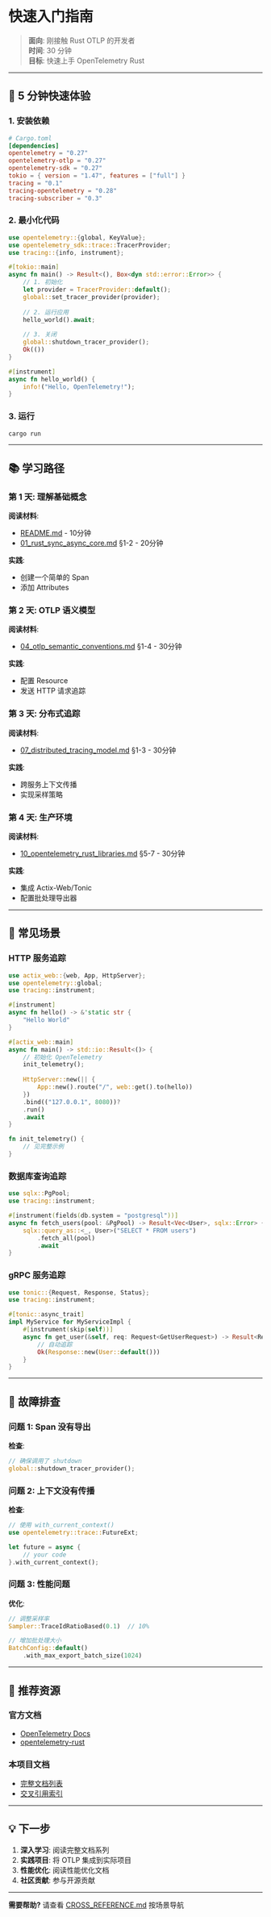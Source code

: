 # 快速入门指南

> **面向**: 刚接触 Rust OTLP 的开发者  
> **时间**: 30 分钟  
> **目标**: 快速上手 OpenTelemetry Rust

---

## 🚀 5 分钟快速体验

### 1. 安装依赖

```toml
# Cargo.toml
[dependencies]
opentelemetry = "0.27"
opentelemetry-otlp = "0.27"
opentelemetry-sdk = "0.27"
tokio = { version = "1.47", features = ["full"] }
tracing = "0.1"
tracing-opentelemetry = "0.28"
tracing-subscriber = "0.3"
```

### 2. 最小化代码

```rust
use opentelemetry::{global, KeyValue};
use opentelemetry_sdk::trace::TracerProvider;
use tracing::{info, instrument};

#[tokio::main]
async fn main() -> Result<(), Box<dyn std::error::Error>> {
    // 1. 初始化
    let provider = TracerProvider::default();
    global::set_tracer_provider(provider);
    
    // 2. 运行应用
    hello_world().await;
    
    // 3. 关闭
    global::shutdown_tracer_provider();
    Ok(())
}

#[instrument]
async fn hello_world() {
    info!("Hello, OpenTelemetry!");
}
```

### 3. 运行

```bash
cargo run
```

---

## 📚 学习路径

### 第 1 天: 理解基础概念

**阅读材料**:

- [README.md](README.md) - 10分钟
- [01_rust_sync_async_core.md](01_rust_sync_async_core.md) §1-2 - 20分钟

**实践**:

- 创建一个简单的 Span
- 添加 Attributes

### 第 2 天: OTLP 语义模型

**阅读材料**:

- [04_otlp_semantic_conventions.md](04_otlp_semantic_conventions.md) §1-4 - 30分钟

**实践**:

- 配置 Resource
- 发送 HTTP 请求追踪

### 第 3 天: 分布式追踪

**阅读材料**:

- [07_distributed_tracing_model.md](07_distributed_tracing_model.md) §1-3 - 30分钟

**实践**:

- 跨服务上下文传播
- 实现采样策略

### 第 4 天: 生产环境

**阅读材料**:

- [10_opentelemetry_rust_libraries.md](10_opentelemetry_rust_libraries.md) §5-7 - 30分钟

**实践**:

- 集成 Actix-Web/Tonic
- 配置批处理导出器

---

## 🎯 常见场景

### HTTP 服务追踪

```rust
use actix_web::{web, App, HttpServer};
use opentelemetry::global;
use tracing::instrument;

#[instrument]
async fn hello() -> &'static str {
    "Hello World"
}

#[actix_web::main]
async fn main() -> std::io::Result<()> {
    // 初始化 OpenTelemetry
    init_telemetry();
    
    HttpServer::new(|| {
        App::new().route("/", web::get().to(hello))
    })
    .bind(("127.0.0.1", 8080))?
    .run()
    .await
}

fn init_telemetry() {
    // 见完整示例
}
```

### 数据库查询追踪

```rust
use sqlx::PgPool;
use tracing::instrument;

#[instrument(fields(db.system = "postgresql"))]
async fn fetch_users(pool: &PgPool) -> Result<Vec<User>, sqlx::Error> {
    sqlx::query_as::<_, User>("SELECT * FROM users")
        .fetch_all(pool)
        .await
}
```

### gRPC 服务追踪

```rust
use tonic::{Request, Response, Status};
use tracing::instrument;

#[tonic::async_trait]
impl MyService for MyServiceImpl {
    #[instrument(skip(self))]
    async fn get_user(&self, req: Request<GetUserRequest>) -> Result<Response<User>, Status> {
        // 自动追踪
        Ok(Response::new(User::default()))
    }
}
```

---

## 🔧 故障排查

### 问题 1: Span 没有导出

**检查**:

```rust
// 确保调用了 shutdown
global::shutdown_tracer_provider();
```

### 问题 2: 上下文没有传播

**检查**:

```rust
// 使用 with_current_context()
use opentelemetry::trace::FutureExt;

let future = async {
    // your code
}.with_current_context();
```

### 问题 3: 性能问题

**优化**:

```rust
// 调整采样率
Sampler::TraceIdRatioBased(0.1)  // 10%

// 增加批处理大小
BatchConfig::default()
    .with_max_export_batch_size(1024)
```

---

## 📖 推荐资源

### 官方文档

- [OpenTelemetry Docs](https://opentelemetry.io/docs/)
- [opentelemetry-rust](https://github.com/open-telemetry/opentelemetry-rust)

### 本项目文档

- [完整文档列表](README.md#文档体系架构)
- [交叉引用索引](CROSS_REFERENCE.md)

---

## 💡 下一步

1. **深入学习**: 阅读完整文档系列
2. **实践项目**: 将 OTLP 集成到实际项目
3. **性能优化**: 阅读性能优化文档
4. **社区贡献**: 参与开源贡献

---

**需要帮助?** 请查看 [CROSS_REFERENCE.md](CROSS_REFERENCE.md) 按场景导航
